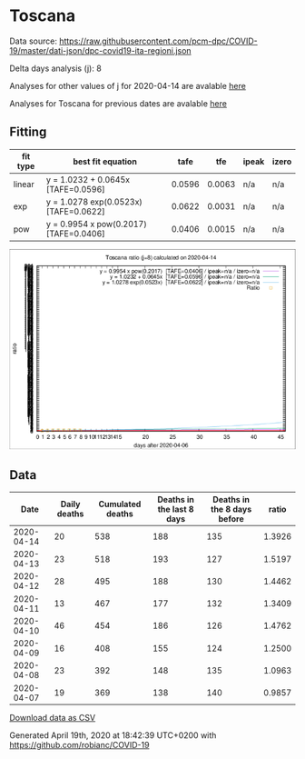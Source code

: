 # Toscana

Data source: https://raw.githubusercontent.com/pcm-dpc/COVID-19/master/dati-json/dpc-covid19-ita-regioni.json

Delta days analysis (j): 8

Analyses for other values of j for 2020-04-14 are avalable [here](../2020-04-14/README.md)

Analyses for Toscana for previous dates are avalable [here](../README.md)

## Fitting 
|fit type|best fit equation|tafe|tfe|ipeak|izero|
|-------|-----|--------|------|---|---|
|linear|y = 1.0232 + 0.0645x  [TAFE=0.0596]|0.0596|0.0063|n/a|n/a|
|exp|y = 1.0278 exp(0.0523x)  [TAFE=0.0622]|0.0622|0.0031|n/a|n/a|
|pow|y = 0.9954 x pow(0.2017)  [TAFE=0.0406]|0.0406|0.0015|n/a|n/a|

![Plot](COVID-19_toscana_j8_2020-04-14.png)

## Data
|Date|Daily deaths|Cumulated deaths|Deaths in the last 8 days|Deaths in the 8 days before|ratio|
|----|----------|-----------|-------|--------------------|-----|
|2020-04-14|20|538|188|135|1.3926|
|2020-04-13|23|518|193|127|1.5197|
|2020-04-12|28|495|188|130|1.4462|
|2020-04-11|13|467|177|132|1.3409|
|2020-04-10|46|454|186|126|1.4762|
|2020-04-09|16|408|155|124|1.2500|
|2020-04-08|23|392|148|135|1.0963|
|2020-04-07|19|369|138|140|0.9857|

[Download data as CSV](COVID-19_toscana_j8_2020-04-14.csv)

Generated April 19th, 2020 at 18:42:39 UTC+0200 with https://github.com/robianc/COVID-19

